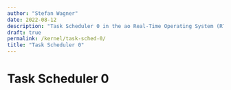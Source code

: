 ```yaml
---
author: "Stefan Wagner"
date: 2022-08-12
description: "Task Scheduler 0 in the ao Real-Time Operating System (RTOS)."
draft: true
permalink: /kernel/task-sched-0/
title: "Task Scheduler 0"
---
```


# Task Scheduler 0
